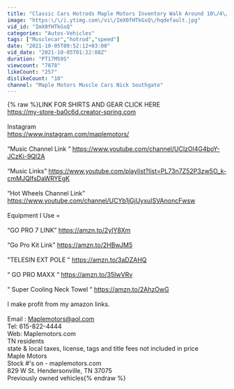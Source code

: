 ```yaml
---
title: "Classic Cars Hotrods Maple Motors Inventory Walk Around 10\/4\/21"
image: "https:\/\/i.ytimg.com\/vi\/ImX0fHTkGsQ\/hqdefault.jpg"
vid_id: "ImX0fHTkGsQ"
categories: "Autos-Vehicles"
tags: ["Musclecar","hotrod","speed"]
date: "2021-10-05T09:52:12+03:00"
vid_date: "2021-10-05T01:22:08Z"
duration: "PT17M59S"
viewcount: "7878"
likeCount: "257"
dislikeCount: "10"
channel: "Maple Motors Muscle Cars Nick Southgate"
---
```

{% raw %}LINK FOR SHIRTS AND GEAR CLICK HERE  <br /><a rel="nofollow" target="blank" href="https://my-store-ba0c6d.creator-spring.com">https://my-store-ba0c6d.creator-spring.com</a><br /><br />Instagram <br /><a rel="nofollow" target="blank" href="https://www.instagram.com/maplemotors/">https://www.instagram.com/maplemotors/</a><br /><br />“Music Channel Link “ <a rel="nofollow" target="blank" href="https://www.youtube.com/channel/UClzOl4G4boY-JCzKi-9Ql2A">https://www.youtube.com/channel/UClzOl4G4boY-JCzKi-9Ql2A</a><br /><br />“Music Links”  <a rel="nofollow" target="blank" href="https://www.youtube.com/playlist?list=PL73n7Z52P3zw5O_k-cmMJQIfsDaWRYEgK">https://www.youtube.com/playlist?list=PL73n7Z52P3zw5O_k-cmMJQIfsDaWRYEgK</a><br /><br />“Hot Wheels Channel Link” <br /><a rel="nofollow" target="blank" href="https://www.youtube.com/channel/UCYb1jGjUyxuISVAnoncFwsw">https://www.youtube.com/channel/UCYb1jGjUyxuISVAnoncFwsw</a><br /><br />Equipment I Use =<br /><br />“GO PRO  7  LINK”  <a rel="nofollow" target="blank" href="https://amzn.to/2yIY8Xm">https://amzn.to/2yIY8Xm</a><br /><br />“Go Pro Kit Link”   <a rel="nofollow" target="blank" href="https://amzn.to/2HBwJM5">https://amzn.to/2HBwJM5</a><br /><br />&quot;TELESIN EXT POLE &quot;  <a rel="nofollow" target="blank" href="https://amzn.to/3aDZAHQ">https://amzn.to/3aDZAHQ</a><br /><br />“ GO PRO MAXX “   <a rel="nofollow" target="blank" href="https://amzn.to/35IwVRv">https://amzn.to/35IwVRv</a><br /> <br />“ Super Cooling Neck Towel “   <a rel="nofollow" target="blank" href="https://amzn.to/2AhzOwG">https://amzn.to/2AhzOwG</a><br /><br />I make profit from my amazon links. <br /><br />Email : Maplemotors@aol.com<br />Tel: 615-822-4444<br />Web:  Maplemotors.com<br /> TN residents <br />state &amp; local taxes, license, tags and title fees not included  in price<br />Maple Motors<br />Stock #'s on - maplemotors.com<br />829 W  St. Hendersonville, TN 37075<br />Previously owned vehicles{% endraw %}
